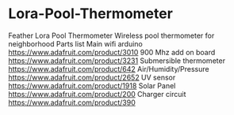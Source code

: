 # Lora-Pool-Thermometer
Feather Lora Pool Thermometer
Wireless pool thermometer for neighborhood
Parts list
Main wifi arduino https://www.adafruit.com/product/3010
900 Mhz add on board https://www.adafruit.com/product/3231
Submersible thermometer https://www.adafruit.com/product/642
Air/Humidity/Pressure https://www.adafruit.com/product/2652
UV sensor https://www.adafruit.com/product/1918
Solar Panel https://www.adafruit.com/product/200
Charger circuit https://www.adafruit.com/product/390
